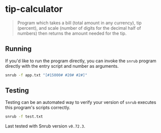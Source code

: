 # tip-calculator
> Program which takes a bill (total amount in any currency), tip (percent), and
scale (number of digits for the decimal half of numbers) then returns the
amount needed for the tip.

## Running
If you'd like to run the program directly, you can invoke the `snrub` program
directly with the entry script and number as arguments.
```sh
snrub -f app.txt "[#15000# #20# #2#]"
```

## Testing
Testing can be an automated way to verify your version of `snrub` executes this
program's scripts correctly.
```sh
snrub -f test.txt
```

Last tested with Snrub version `v0.72.3`.
